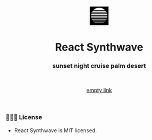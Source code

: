 <p align="center">
  <img src="https://github.com/brysonandrew/react-synthwave/blob/main/assets/logo.png?raw=true" width="50" height="50" alt="Framer Motion Icon" />
  
</p>
<h1 align="center">React Synthwave</h1>
<h3 align="center">
sunset night cruise palm desert
</h3>
<br/>
<p align="center">
  <a href="https://www.framer.com?utm_source=motion">
    empty link
  </a>
</p>
<br>

### 👩🏻‍⚖️ License

- React Synthwave is MIT licensed.
